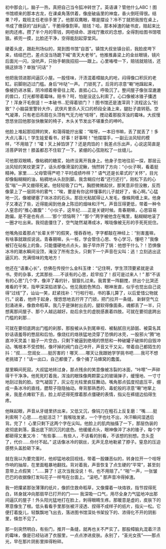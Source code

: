 初中那会儿，脑子一热，真把自己当令狐冲转世了。英语课？管他什么ABC！图书馆顺来的那本古龙，在课桌角落供着，像座破庙里的神龛，香火倒旺得很。结果？哼，栽班主任老徐手里了。他那双鹰眼，哪是摆设？冷不丁就把我按在桌上，书成了缴获的“战利品”，干脆得像割草。赔钱？哈，那本掉渣的破书皮，赔起来比剜肉还疼。攒了半个月的零钱，网吧续命、游戏厅撒欢的念想，全得割给图书馆喂狼。裤兜一摸，比脸还干净，空得能刮起穿堂风。

硬着头皮，跟赴刑场似的，晃到图书馆“自首”。镇馆大叔坐镇台前，我脸皮垮下来，结结巴巴，差点没当场跪下喊“青天大老爷”。他推推鼻梁上的金丝眼镜，镜片后面光一闪，没吭声，只抬手朝我招招——跟上。心里咯噔一下，赔钱就赔钱，还搞这排场？单独“问话”？

他把我领进那间逼仄小屋。一股怪味，汗渍混着樟脑丸的呛，闷得像口积灰的老缸。前脚刚迈过门槛。身后“咔哒”一声。
门锁死了。后背的凉意“唰”地蹿起来，像被扔进冰窖，阴冷顺着脊骨往上爬，直抵心口。呼吸沉了。整间屋子像张湿漉漉的兽口，灯光都带着霉味。赔书？呵，怕是没这么利索了。心口像被冰锥子攮透了！浑身汗毛倒竖！一本破书…犯得着锁门？！图书馆还是渣滓洞？流程这么“别致”？小脑袋里警铃大作，武侠片里杀人灭口的桥段全涌上来，腿肚子直转筋。空气凝滞，只有老旧吊扇在头顶有气无力地“吱呀”，搅动着那股浑浊的霉味。大叔慢悠悠坐回他那张快散架的椅子，木头关节发出不堪重负的呻吟。

他脸上堆起那招牌的笑，和蔼得能拧出蜜：“唉呀，一本旧书嘛，丢了就丢了！多大点儿事儿！学生娃爱看书，好事！好事啊！”他摆摆手，一副云淡风轻的模样，“不用赔了！”嚯！天上掉馅饼了？还是肉馅的！我差点乐出声，心说这简直是活菩萨转世！膝盖都忍不住软了一下。紧绷的心弦刚松了一丝缝儿。

可他那双眼睛，像粘稠的糖浆，始终没离开我身上。他身子忽地往前一探，那层云淡风轻的笑纹更深了，话头却像滑溜的泥鳅，悄然转了方向：“小伙子啊，看着挺精神。家里……父母管得严吧？平时成绩咋样？” 语气还是长辈式的“关怀”，目光却像黏糊糊的油，粘稠地从头刮到脚。我含糊应付着“还行还行”，刚松下去的心弦“嗡”一声又绷得死紧。他轻轻吸了口气，胸腔微微起伏，那笑意非但没散，反而像蒙上了一层阴冷的雾气：“唉，要是有你这样懂事的儿子就好了，省心啊。”心猛地一沉，像被硬塞了块冰凉的石头。那目光粘腻得让人发毛，像蛛网缠上来。他身子又凑近了些，近得能闻到他身上陈旧的烟味和汗气，声音压得更低，带着一种令人窒息的“推心置腹”：“小伙子，这年纪……正是关键时候。青春期嘛，心思容易跑偏，是不是也有点……‘那个’烦恼啊？” “那个”两字被他含在嘴里，黏糊糊地滚了一圈才吐出来。我彻底僵住了，空气陡然凝滞成冰，喉咙像被无形的手死死扼住。

他嘴角挂着那点“长辈关怀”的假笑，慢吞吞地，字字都敲在神经上：“别害羞嘛，有啥事就跟叔说说。青春期嘛，头一桩，学会管住心思、专心学习，懂吧？”我像被钉在砧板上的鱼，只能僵硬地点点头，脑子早炸开了锅：他想干什么？！恐惧像冰冷的潮水瞬间没顶，淹没了所有念头，只剩下一个声音在尖叫：逃！立刻逃出这逼仄的、充满怪味的鬼地方！

他还在“语重心长”，仿佛在传授什么金科玉律：“记住啊，学生顶顶要紧就是读书。旁的杂事，尤其那些……不该有的心思，趁早掐了！叔可是过来人！” 那“不该有的心思”几个字，像淬了毒的针，狠狠扎过来。我胃里一阵翻搅，挤出个比哭还难看的干笑，指甲深深掐进掌心。他见我脸色煞白、眼神发直，似乎也觉出自己说得“过线”了，讪讪一笑，赶紧找补：“行啦行啦，书的事儿算了，以后爱惜公物就行。” 说着，他终于起身，慢悠悠地去拧开了门锁，把门拉开一条缝。 新鲜空气立刻涌进来，像救命稻草。我几乎是弹射出去的，腿软得像面条，魂都丢了一半，只想离那间屋子、那个人越远越好。劫后余生的虚脱感裹着四肢。可就在要彻底跨出门槛的刹那... 

可就在要彻底跨出门槛的刹那，那股被从头到尾审视、被黏腻目光舔舐、被莫名其妙话语羞辱的憋屈和后怕，像烧红的烙铁猛地烫穿了恐惧的冰壳，一股邪火“腾”地直冲天灵盖！脑子一片空白，只剩下被逼到绝境的愤怒和一种破罐子破摔的自毁冲动。嘴根本不受控制，像坏掉的阀门自己冲开，声音又干又尖，带着自己都陌生的抖：“叔……您闺女……挺厉害的！哪天……哪天让我跟她学学挑书吧……我可不想老挑错了！”话一出口，自己都傻了，像个捅了马蜂窝的蠢蛋。

屋里瞬间死寂。大叔猛地转过身，那点残余的笑意像被冻裂的冰面，“咔嚓”一声碎得干干净净。他死死盯着我，浑浊的眼珠像两颗蒙尘的玻璃弹子，缓慢地、一寸寸地刮过我的脸。空气凝固了，灰尘在光柱里疯狂舞动。嘴角那点弧度彻底压平，绷成一条冰冷的直线，腮帮子隐隐抽动。脊背那熟悉的、毒蛇般的凉意“唰”地窜上来，我差点瘫软下去，脸上却还得死撑着那点僵硬的表情，指尖在裤缝边掐得生疼。

他眯起眼，声音从牙缝里挤出来，又低又沉，像钝刀在粗石上反复磨：“嘴……挺利索啊？心思……也挺活泛？” 我喉咙发紧，一个字也吐不出，冷汗瞬间湿透后背。完了！ 心里只剩下这两个字在尖叫。他脸上的肌肉抽搐了一下，那层伪装的皮彻底剥落，露出底下阴沉沉的底色。他缓缓点头，眼神像淬了冰的锥子，每个字都砸得又重又冷： “有些事……有些人，不该看的别看，不该想的别想。念头歪了，代价……你付不起。” 这话像冰冷的钢丝，无声无息地勒紧了脖子。窒息的压迫感劈头盖脸砸下来。

就在我以为要完蛋时，他却猛地收回视线，带着一股嫌恶似的，转身拉开一个吱呀作响的抽屉，在里面粗暴地翻找。背对着我，声音恢复了点生硬的“平常”，甚至刻意带上点假笑：“……算了！这次当我没说！书，也不用赔了。” “啪”一声，一张皱巴巴的收据像打发叫花子一样甩在台面上。“滚吧。” 那声音冷得掉渣。

我一把攥紧那张薄薄的纸片，像抓住救命稻草，又像攥着一块烙铁，指节捏得死白，转身就冲向那扇早已打开的门—— 我深吸一口气，用尽全身力气猛地冲出那间逼仄的屋子！外头阳光猛地打在脸上，刺得眼睛生疼。那暖意是虚的，皮肤下的寒意像生了根。低头看看手里那张被汗浸透、捏得不成样子的纸片，指尖一松。它便打着旋儿，轻飘飘地飞出去，落进图书馆深处书架投下的、浓得化不开的阴影里，倏忽不见了。

那一刻突然明白，有些门，推开一条缝，就再也关不严实了。那股樟脑丸混着汗渍的霉味，像是已经钻进了衣服里，一点点渗进皮肤。永别了，“圣光女孩”——那点光，早在那片阴影里摔得粉碎。